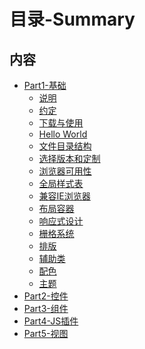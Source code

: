 # 目录-Summary

## 内容
  * [Part1-基础](docs/basic/README.md)
    * [说明]()
    * [约定]()
    * [下载与使用]()
    * [Hello World]()
    * [文件目录结构]()
    * [选择版本和定制]()
    * [浏览器可用性]()
    * [全局样式表]()
    * [兼容IE浏览器]()
    * [布局容器]()
    * [响应式设计]()
    * [栅格系统]()
    * [排版]()
    * [辅助类]()
    * [配色]()
    * [主题]()
  * [Part2-控件](docs/control/README.md)
  * [Part3-组件](docs/components/README.md)
  * [Part4-JS插件](docs/plugins/README.md)
  * [Part5-视图](docs/views/README.md)